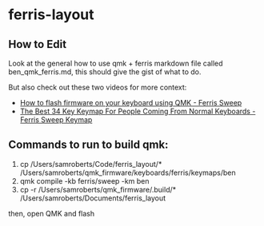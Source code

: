# ferris-layout

## How to Edit

Look at the general how to use qmk + ferris markdown file called ben_qmk_ferris.md, this should give the gist of what to do.

But also check out these two videos for more context:

- [How to flash firmware on your keyboard using QMK - Ferris Sweep](https://www.youtube.com/watch?v=HjLx8C5f4mM)
- [The Best 34 Key Keymap For People Coming From Normal Keyboards - Ferris Sweep Keymap](https://www.youtube.com/watch?v=VShLPvF693k&t=632s)

## Commands to run to build qmk:

1. cp /Users/samroberts/Code/ferris_layout/\* /Users/samroberts/qmk_firmware/keyboards/ferris/keymaps/ben
2. qmk compile -kb ferris/sweep -km ben
3. cp -r /Users/samroberts/qmk_firmware/.build/\* /Users/samroberts/Documents/ferris_layout

then, open QMK and flash
